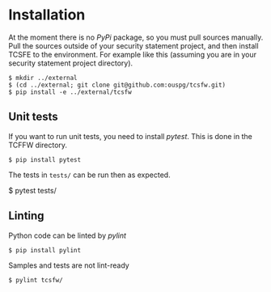 # Installation

At the moment there is no _PyPi_ package, so you must pull sources manually.
Pull the sources outside of your security statement project, and then install TCSFE to the environment.
For example like this (assuming you are in your security statement project directory).

    $ mkdir ../external
    $ (cd ../external; git clone git@github.com:ouspg/tcsfw.git)
    $ pip install -e ../external/tcsfw

## Unit tests

If you want to run unit tests, you need to install _pytest_.
This is done in the TCFFW directory.

    $ pip install pytest

The tests in `tests/` can be run then as expected.

   $ pytest tests/

## Linting

Python code can be linted by _pylint_

    $ pip install pylint

Samples and tests are not lint-ready

    $ pylint tcsfw/






